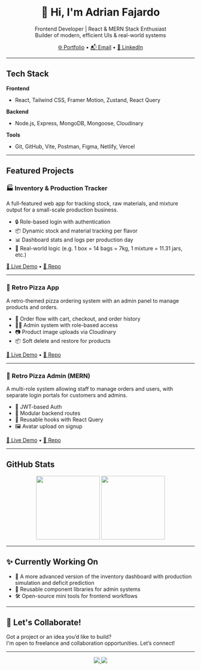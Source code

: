 <h1 align="center">👋 Hi, I'm Adrian Fajardo</h1>

<p align="center">
   Frontend Developer | React & MERN Stack Enthusiast <br />
   Builder of modern, efficient UIs & real-world systems <br />
</p>

<p align="center">
  <a href="https://adrian-fajardo-frontend-developer.vercel.app/" target="_blank">🌐 Portfolio</a> •
  <a href="mailto:adhrianne29@gmail.com">📬 Email</a> •
  <a href="https://www.linkedin.com/in/adrian-fajardo-965429143/" target="_blank">💼 LinkedIn</a>
</p>

---

## Tech Stack

**Frontend**
- React, Tailwind CSS, Framer Motion, Zustand, React Query

**Backend**
- Node.js, Express, MongoDB, Mongoose, Cloudinary

**Tools**
- Git, GitHub, Vite, Postman, Figma, Netlify, Vercel

---

##  Featured Projects

### 🏭 Inventory & Production Tracker
A full-featured web app for tracking stock, raw materials, and mixture output for a small-scale production business.

- 🔒 Role-based login with authentication
- 📦 Dynamic stock and material tracking per flavor
- 📊 Dashboard stats and logs per production day
- 🧠 Real-world logic (e.g. 1 box = 14 bags = 7kg, 1 mixture = 11.31 jars, etc.)

[🔗 Live Demo](https://tartland-inventory-system.vercel.app/) • [📁 Repo](https://github.com/adriantech-beep/tartland-inventory-system.git)

---

### 🍕 Retro Pizza App
A retro-themed pizza ordering system with an admin panel to manage products and orders.

- 🛒 Order flow with cart, checkout, and order history
- 🧑‍💼 Admin system with role-based access
- 📷 Product image uploads via Cloudinary
- 📦 Soft delete and restore for products

[🔗 Live Demo](https://retro-pizza-main.vercel.app/) • [📁 Repo](https://github.com/adriantech-beep/retro-pizza-main.git)

---

### 🍕 Retro Pizza Admin (MERN)
A multi-role system allowing staff to manage orders and users, with separate login portals for customers and admins.

- 🔑 JWT-based Auth
- 📁 Modular backend routes
- 🔄 Reusable hooks with React Query
- 🖼️ Avatar upload on signup

[🔗 Live Demo](https://retro-pizza-admin.vercel.app/#/login) • [📁 Repo](https://github.com/adriantech-beep/retro-pizza-admin.git)

---

##  GitHub Stats

<p align="center">
  <img src="https://github-readme-stats.vercel.app/api?username=AdrianFajardo&show_icons=true&theme=tokyonight" height="170" />
  <img src="https://github-readme-stats.vercel.app/api/top-langs/?username=AdrianFajardo&layout=compact&theme=tokyonight" height="170" />
</p>

---

## ✨ Currently Working On

- 🧪 A more advanced version of the inventory dashboard with production simulation and deficit prediction
- 🧩 Reusable component libraries for admin systems
- 🛠 Open-source mini tools for frontend workflows

---

## 📣 Let's Collaborate!
Got a project or an idea you’d like to build?  
I'm open to freelance and collaboration opportunities. Let’s connect!

---

<p align="center">
  <a href="https://github.com/AdrianFajardo">
    <img src="https://img.shields.io/github/followers/AdrianFajardo?label=Follow&style=social" />
  </a>
  <a href="https://github.com/AdrianFajardo?tab=repositories">
    <img src="https://img.shields.io/github/stars/AdrianFajardo?style=social" />
  </a>
</p>
